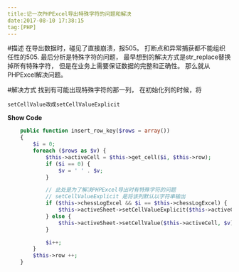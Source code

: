 ```yaml
---
title:记一次PHPExcel导出特殊字符的问题和解决
date:2017-08-10 17:38:15
tag:[PHP]
---
```

#描述
在导出数据时，碰见了直接崩溃，报505。
打断点和异常捕获都不能组织任性的505.
最后分析是特殊字符的问题， 最早想到的解决方式是str_replace替换掉所有特殊字符， 但是在业务上需要保证数据的完整和正确性。
那么就从PHPExcel解决问题。

#解决方式
找到有可能出现特殊字符的那一列， 在初始化列的时候，将

    setCellValue改成setCellValueExplicit

**Show Code**
```PHP
    public function insert_row_key($rows = array())
    {
        $i = 0;
        foreach ($rows as $v) {
            $this->activeCell = $this->get_cell($i, $this->row);
            if ($i == 0) {
                $v = ' ' . $v;
            }

            // 此处是为了解决PHPExcel导出时有特殊字符的问题
            // setCellValueExplicit 是将该列默认以字符串输出
            if ($this->chessLogExcel && $i == $this->chessLogExcel) {
                $this->activeSheet->setCellValueExplicit($this->activeCell, $v);
            } else {
                $this->activeSheet->setCellValue($this->activeCell, $v);
            }

            $i++;
        }
        $this->row ++;
    }
```
